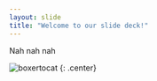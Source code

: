 ```yaml
---
layout: slide
title: "Welcome to our slide deck!"
---
```


Nah nah nah

![boxertocat](https://octodex.github.com/images/boxertocat_octodex.jpg)
{: .center}
